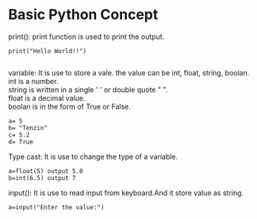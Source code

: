 <h1>Basic Python Concept</h1>
print(): print function is used to print the output.

```
print("Hello World!!")


```

variable: It is use to store a vale. the value can be int, float, string, boolan.<br>
int is a number.<br>
string is written in a single ' ' or double quote " ".<br>
float is a decimal value.<br>
boolan is in the form of True or False.<br>

```
a= 5 
b= "Tenzin"
c= 5.2
d= True

```
Type cast: It is use to change the type of a variable.

```
a=float(5) output 5.0
b=int(6.5) output 7

```
input(): It is use to read input from keyboard.And it store value as string.

```
a=input("Enter the value:")

```




